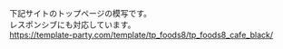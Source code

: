下記サイトのトップページの模写です。<br>
レスポンシブにも対応しています。<br>
https://template-party.com/template/tp_foods8/tp_foods8_cafe_black/
